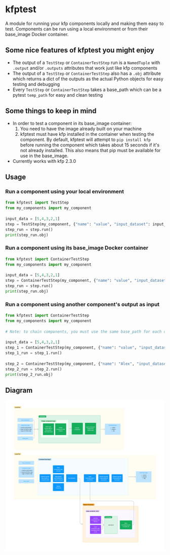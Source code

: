# kfptest
A module for running your kfp components locally and making them easy to test. Components can be run using a local environment or from their base_image Docker container.

## Some nice features of kfptest you might enjoy
* The output of a `TestStep` or `ContainerTestStep` run is a `NamedTuple` with `.output` and/or `.outputs` attributes that work just like kfp components
* The output of a `TestStep` or `ContainerTestStep` also has a `.obj` attribute which returns a dict of the outputs as the actual Python objects for easy testing and debugging
* Every `TestStep` or `ContainerTestStep` takes a base_path which can be a pytest `temp_path` for easy and clean testing

## Some things to keep in mind
* In order to test a component in its base_image container:
  1. You need to have the image already built on your machine
  2. kfptest must have kfp installed in the container when testing the component. By default, kfptest will attempt to `pip install kfp` before running the component which takes about 15 seconds if it's not already installed. This also means that pip must be available for use in the base_image.
* Currently works with kfp 2.3.0


## Usage
### Run a component using your local environment
```python
from kfptest import TestStep
from my_components import my_component

input_data = [5,4,3,2,1]
step = TestStep(my_component, {"name": "value", "input_dataset": input_data})
step_run = step.run()
print(step_run.obj)
```

### Run a component using its base_image Docker container
```python
from kfptest import ContainerTestStep
from my_components import my_component

input_data = [5,4,3,2,1]
step = ContainerTestStep(my_component, {"name": "value", "input_dataset": input_data})
step_run = step.run()
print(step_run.obj)
```

### Run a component using another component's output as input
```python
from kfptest import ContainerTestStep
from my_components import my_component

# Note: to chain components, you must use the same base_path for each component

input_data = [5,4,3,2,1]
step_1 = ContainerTestStep(my_component, {"name": "value", "input_dataset": input_data}, base_path="mydir")
step_1_run = step_1.run()

step_2 = ContainerTestStep(my_component, {"name": "Alex", "input_dataset": step_1_run.outputs["output_dataset"]}, base_path="mydir")
step_2_run = step_2.run()
print(step_2_run.obj)
```

## Diagram
![diagram](diagram.png)
